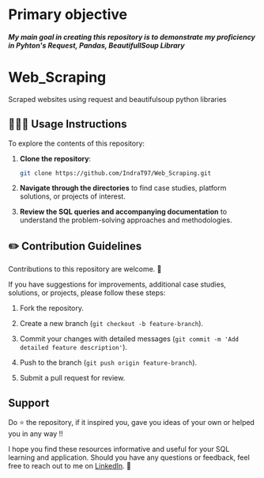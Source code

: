 # Primary objective 

#### *My main goal in creating this repository is to demonstrate my proficiency in Pyhton's Request, Pandas, BeautifullSoup Library*  

# Web_Scraping
Scraped websites using request and beautifulsoup python libraries

## 👩🏻‍💻 Usage Instructions

To explore the contents of this repository:

1. **Clone the repository**:

    ```sh
    git clone https://github.com/IndraT97/Web_Scraping.git
    ```

2. **Navigate through the directories** to find case studies, platform solutions, or projects of interest.

3. **Review the SQL queries and accompanying documentation** to understand the problem-solving approaches and methodologies.


## ✏️ Contribution Guidelines

Contributions to this repository are welcome. 🚀

If you have suggestions for improvements, additional case studies, solutions, or projects, please follow these steps:

1. Fork the repository.

2. Create a new branch (`git checkout -b feature-branch`).

3. Commit your changes with detailed messages (`git commit -m 'Add detailed feature description'`).

4. Push to the branch (`git push origin feature-branch`).

5. Submit a pull request for review.

## Support

Do ⭐ the repository, if it inspired you, gave you ideas of your own or helped you in any way !!

I hope you find these resources informative and useful for your SQL learning and application. Should you have any questions or feedback, feel free to reach out to me on [LinkedIn](https://www.linkedin.com/in/i97/). 🙌



